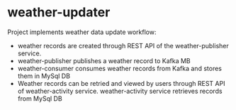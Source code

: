 # weather-updater

Project implements weather data update workflow:
* weather records are created through REST API of the weather-publisher service.
* weather-publisher publishes a weather record to Kafka MB
* weather-consumer consumes weather records from Kafka and stores them in MySql DB
* Weather records can be retried and viewed by users through REST API of weather-activity service.
weather-activity service retrieves records from MySql DB


